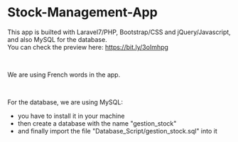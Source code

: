 # Stock-Management-App
This app is builted with Laravel7/PHP, Bootstrap/CSS and jQuery/Javascript, and also MySQL for the database. <br/>
You can check the preview here: https://bit.ly/3oImhpg

<br/>

We are using French words in the app.

<br/>

For the database, we are using MySQL: <br/>
- you have to install it in your machine
- then create a database with the name "gestion_stock"
- and finally import the file "Database_Script/gestion_stock.sql" into it
<br/><br/>
